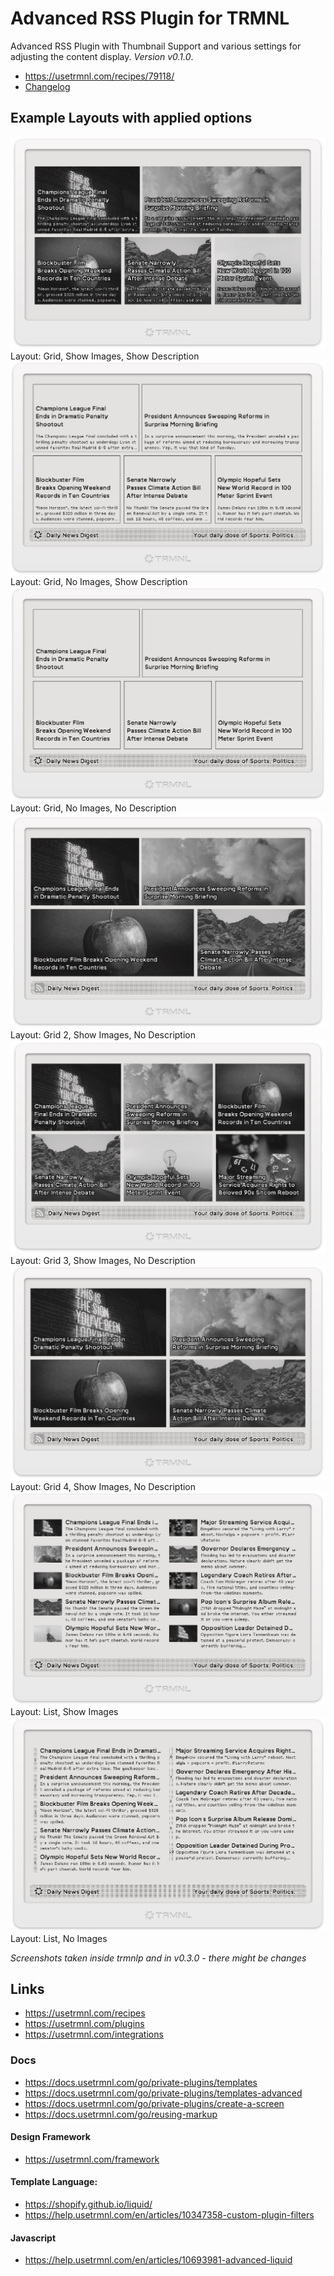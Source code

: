 # Advanced RSS Plugin for TRMNL
Advanced RSS Plugin with Thumbnail Support and various settings for adjusting the content display. _Version v0.1.0_.

- https://usetrmnl.com/recipes/79118/
- [Changelog](https://github.com/heroheman/trmnl_advanced_rss/blob/main/CHANGELOG.md)

## Example Layouts with applied options
![Layout: Grid, Show Images, Show Description](screenshots/full_grid_images.jpg)
Layout: Grid, Show Images, Show Description
![Layout: Grid, No Images, Show Description](screenshots/full_grid_no-images.jpg)
Layout: Grid, No Images, Show Description
![Layout: Grid, No Images, No Description](screenshots/full_grid_no-images_no-description.jpg)
Layout: Grid, No Images, No Description
![Layout: Grid 2, Show Images, No Description](screenshots/full_grid-2_no-description.jpg)
Layout: Grid 2, Show Images, No Description
![Layout: Grid 3, Show Images, No Description](screenshots/full_grid_3_no-description.jpg)
Layout: Grid 3, Show Images, No Description
![Layout: Grid 4, Show Images, No Description](screenshots/full_grid_4_no-description.jpg)
Layout: Grid 4, Show Images, No Description
![Layout: List, Show Images](screenshots/full_list_images.jpg)
Layout: List, Show Images
![Layout: list, No Images](screenshots/full_list_no-images.jpg)
Layout: List, No Images

_Screenshots taken inside trmnlp and in *v0.3.0* - there might be changes_

## Links

- https://usetrmnl.com/recipes
- https://usetrmnl.com/plugins
- https://usetrmnl.com/integrations

### Docs
- https://docs.usetrmnl.com/go/private-plugins/templates
- https://docs.usetrmnl.com/go/private-plugins/templates-advanced
- https://docs.usetrmnl.com/go/private-plugins/create-a-screen
- https://docs.usetrmnl.com/go/reusing-markup

#### Design Framework
- https://usetrmnl.com/framework
#### Template Language: 
- https://shopify.github.io/liquid/
- https://help.usetrmnl.com/en/articles/10347358-custom-plugin-filters
#### Javascript
- https://help.usetrmnl.com/en/articles/10693981-advanced-liquid